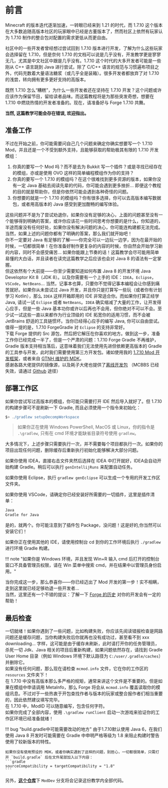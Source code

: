 # 前言

Minecraft 的版本迭代逐渐加速，一转眼已经来到 1.21 的时代，而 1.7.10 这个版本在大多数追随高版本社区的玩家眼中已经是古董版本了，然而社区上依然有玩家认为 1.7.10 制作的整合包对配置的需求更低从而更自由。

社区中的一些开发者曾经想过尝试回到 1.7.10 版本进行开发，了解为什么这些玩家会选择留在 1.7.10，但是奈何 1.7.10 的文档可以说是几乎没有，开发教学更是寥寥无几，尤其是中文社区中跟是几乎没有。1.7.10 这个时代的大多开发者可能是一些刚从 C++ 语言跳到 Java 进行尝试，除了 C/C++ 语言的规范与习惯遍布项目之外，代码充数着大量语法糖浆（或几乎全是装箱）。很多开发者都放弃了对 1.7.10 的浅尝，转向拥有更多更好支持的高版本。

既然 1.7.10 怎么“糟糕”，为什么一些开发者还在坚持在 1.7.10 开发？这个问题或许应该作为保留节目，留给读者品味。而这篇教程将是为那些突发奇想，想要在 1.7.10 中燃烧热情的开发者准备的。现在，请准备好与 Forge 1.7.10 共舞。

**当然, 这篇教学可能会存在错误, 欢迎指出。**

## 准备工作

不过在开始之前，你可能需要问自己几个问题来确定你确实想要写一个 1.7.10 Mod，并且还是一个不受到额外支持，且能够获取的帮助极其有限的 1.7.10 开发模组：

1.	你真的要写一个 Mod 吗？而不是去为 Bukkit 写一个插件？或是寻找已经存在的模组，亦或是使用 OVO 这样的简单编程模组作为你的支持？
2.	你真的要写一个 1.7.10 的模组吗？在这个很难找到更多资源的版本，如果你没有一定 Java 基础去阅读先辈的代码，你可能会遇到更多挫折… 即便这个教程的目的就是帮助你，但是你依然可能会遇到各种奇怪的问题。
3.  你想要的就是一个 1.7.10 的模组吗？你有很多选择，你可以去高版本编写数据包，或者用高版本的 Java 感受到更加酣畅的编写体验。

这些问题并不是为了尝试劝退你，如果你没有足够的决心，上面的问题甚至没有一个能够得到明确的答案，或许你应该花一些时间思考你想要的是什么，你知道的，半途而废没有任何好处，如果你没有解决问题的决心，你可能连构建都无法完成。当然，如果上述的问题你都有了明确的答案，那么我们就开始吧！  
你不一定要对 Java 有足够的了解——你完全可以一边玩一边学，因为在最开始的时候，一切都很简单！在你准备好制作更复杂的内容的时候，你自然会开始学习新的内容，同时不会感受痛苦… 如果你能跟上节奏的话！这篇教学会尽可能用简单易懂的大白话，并且读者在读完这篇教学之后应该也会对 Java 8 的语法有一定掌握。  
但这依然有个大前提——你至少需要知道如何布置 Java 8 的开发环境 Java Developtor Kit 8（JDK 8）。以及你需要有一个上手的 IDE：`IDEA`，`Eclipse`，`VSCode`，`NetBeans`… 当然，记事本也算，只要你不觉得记事本编程会让你感到痛苦就好。如果你从未尝试过 Java 开发，并且你只是打算写一些玩（或者你有计划学习 Kotlin），那么 `IDEA` 这样开箱即用的 IDE 非常适合你。而如果你打算正经学 Java, 请试一试 `Eclipse` 或者 `NetBeans`。`IDEA` 确实缩减了大量的工作，让开发得心应手，但是一些 Java 基本功你或许以后再也不会用，但你绝对不可以不会。至少试一试这些一直以来都作为行业顶级的 IDE 拓宽你的适用习惯，而不会被 JetBrains 舒适的工具链惯坏。当你已经得心应手的编写 Java, 你可以自由尝试。  
值得一提的是，1.7.10 ForgeGradle 对 `Eclipse` 的支持非常好。  
下载 Forge 提供的 Src 源包，然后把它解压在你喜欢的地方。做到这一步，准备工作你已经完成一半了，但是一个严肃的问题：1.7.10 Forge Gradle 不再维护，Gradle 版本支持相当落后，这意味着我们无法使用先进但依赖更高版本的 Gradle 的工具参与开发，此时我们需要使用第三方开发包。诸如使用我的 [1.7.10 Mod 开发框架](https://github.com/AmarokIce/MCModding1.7.10Skeleton)，或者来自 [GTNH 维护的 MDK](https://github.com/GTNewHorizons/ExampleMod1.7.10)。  
感谢各路大佬提供的镜像源，以及耗子大佬也提供了[离线开发包](https://search.mcbbs.net/thread-896542-1-1.html) （MCBBS 已经失效，请通过 [Github](https://github.com/mouse0w0/forge-mdk-offline) 途径）

## 部署工作区
如果你尝试写过高版本的模组，你可能只需要打开 IDE 然后导入就好了。但 1.7.10 的构建步骤可不是刷新一下 Gradle, 而且必须使用一个指令来初始化：

```gradle
$> ./gradlew setupDecompWorkspace
```
> 如果你正在使用 Windows PowerShell, MacOS 或 Linux，你的指令是 `.\gradlew`, 只有在 cmd 环境才能缺省目录符号使用 `gradlew`。

大多情况下，上述步骤只需要执行一次，并不需要每个项目都执行一次。如果你的项目出现任何问题，删除缓存后重新执行初始化能够解决大部分问题。

如果你使用 IDEA，直接右击文件夹然后选择在 IDEA 中打开就好，IDEA会自动开始构建 Gradle。稍后可以执行 `genIntellijRuns` 来配置自动任务。

如果你使用 Eclipse，执行 `gradlew genEclipse` 可以生成一个专用的开发工作区文件夹。

如果你使用 VSCode，请确定你已经安装好所需要的一切插件，这里是插件清单：

```txt title="VSCode Java 开发插件清单"
Java
Gradle for Java
```

是的，就两个。你可能注意到了插件包 Package，没问题！这是好的,你当然可以安装它们！

如果你正在使用其他的 IDE，请使用控制台 cd 到你的工作环境后执行 `./gradlew` 进行环境 Gradle 构建。

!!! note "如果你是 Windows 环境，并且发现 Win+R 输入 cmd 后打开的控制台窗口不具备管理员权限，请在 Win 菜单中搜索 cmd，并在结果中以管理员身份启用。"

当你完成这一步，那么恭喜你——你已经迈出了 Mod 开发的第一步！实不相瞒，走到这里就已经足够劝退一些开发者…  
当然，这里还有一个不错的提议：了解一下 [Forge 的历史](https://boson.v2mcdev.com/introducation/forge.html) 对你的开发会有一定的帮助！

## 最后检查

一切就绪！如果你遇到了一些问题，比如构建失败，你应该先阅读错报检查是网路问题还是缓存问题，当你构建失败后你就再也没有成功过，甚至看不到 xxx downloading… 字样，这可能是由于缓存未刷新，此时请打开你的任务管理员，杀死一切 Jdk、Java 相关的项目后重新构建，如果问题依然存在，请找到 Gradle User Home 目录（例如 Windows 环境下默认路径为 `C:/user/.gradle/caches`）并删除它。  
如果没有任何问题，那么现在请检查 `mcmod.info` 文件，它在你的工作区的 `resources` 文件夹下！  
在 1.7.10 中没有高版本那么多严格的规矩，通常来讲这个文件是不重要的。但是如果在模组中申请调用 MetaInfo，那么 Forge 将会从 `mcmod.info` 覆盖读取你的模组讯息。不过对于一些热衷于开包查找作者与版本的玩家或整合报作者们相当重要的，因此依然建议填写完毕。  
在 1.7.10 中，ModID 可以随意编写，包含任何字符。  
如果你完成了全部内容，使用 `.\gradlew runClient` 启动一次游戏来验证你的工作区环境已经准备就绪！

!!! bug "build.gradle中可能需要改动的地方"
    由于1.7.10默认使用 Java 6，在我们使用 Java 8 开发时可能需要在 Gradle 中申明严格等级为 1.8 来阻止构建时警告使用了较新版本的特性。

    如果你没有使用预设的 MDK，或者你确实遇到了这样的问题，别担心，一切都很简单，只需打开 `build.gradle` 后在文件尾部加入以下内容：
    ```gradle
    sourceCompatibility = targetCompatibility = "1.8"
    ```

另外，[**这个仓库**](https://github.com/AmarokIce/NewbModding1710)下 `ModDev` 分支将会记录这份教学内全部代码。
